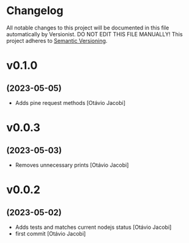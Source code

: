 # Changelog

All notable changes to this project will be documented in this file
automatically by Versionist. DO NOT EDIT THIS FILE MANUALLY!
This project adheres to [Semantic Versioning](http://semver.org/).

# v0.1.0
## (2023-05-05)

* Adds pine request methods [Otávio Jacobi]

# v0.0.3
## (2023-05-03)

* Removes unnecessary prints [Otávio Jacobi]

# v0.0.2
## (2023-05-02)

* Adds tests and matches current nodejs status [Otávio Jacobi]
* first commit [Otávio Jacobi]
